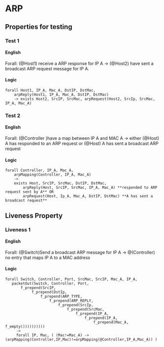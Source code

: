 # ARP

## Properties for testing

### Test 1

#### English

Forall: (@Host1) receive a ARP response for IP A -> 
	(@Host2) have sent a broadcast ARP request message for IP A. 

#### Logic

```
forall Host1, IP_A, Mac_A, DstIP, DstMac,
	arpReply(Host1, IP_A, Mac_A, DstIP, DstMac)
	-> exists Host2, SrcIP, SrcMac, arpRequest(Host2, SrcIp, SrcMac, IP_A, Mac_A)
```

### Test 2

#### English

Forall: (@Controller )have a map between IP A and MAC A -> 
	either (@Host) A has responded to an ARP request 
	or (@Host) A has sent a broadcast ARP request

#### Logic

```
forall Controller, IP_A, Mac_A,
	arpMapping(Controller, IP_A, Mac_A) 
	->
	exists Host, SrcIP, SrcMac, DstIP, DstMac,
		arpReply(Host, SrcIP, SrcMac, IP_A, Mac_A) **responded to ARP request sent by A** OR
		arpRequest(Host, Ip_A, Mac_A, DstIP, DstMac) **A has sent a broadcast request** 
```

## Liveness Property

### Liveness 1

#### English

Forall: (@Switch)Send a broadcast ARP message for IP A -> 
	@(Controller) no entry that maps IP A to a MAC address

#### Logic

```
forall Switch, Controller, Port, SrcMac, SrcIP, Mac_A, IP_A,
   packetOut(Switch, Controller, Port, 
 	   f_prepend(SrcIP,
          	f_prepend(DstIp,
          		f_prepend(ARP_TYPE,
          			f_prepend(ARP_REPLY,
          				f_prepend(SrcIp,
          					f_prepend(SrcMac,
          						f_prepend(IP_A,
          							f_prepend(IP_A, 
          								f_prepend(Mac_A, f_empty())))))))))
     -> 
     forall IP, Mac, ( (Mac!=Mac_A) -> (arpMapping(Controller,IP,Mac)!=arpMapping(@Controller,IP_A,Mac_A)) )
```
